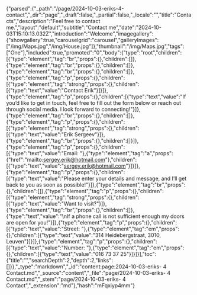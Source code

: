 {"parsed":{"_path":"/page/2024-10-03-eriks-4-contact","_dir":"page","_draft":false,"_partial":false,"_locale":"","title":"Contacts","description":"Feel free to contact me.","layout":"default","subtitle":"Contact me","date":"2024-10-03T15:10:13.032Z","introduction":"Welcome","imagegallery":{"showgallery":true,"carouselgrid":"carousel","galleryImages":["/img/Maps.jpg","/img/House.jpg"]},"thumbnail":"/img/Maps.jpg","tags":["One"],"included":true,"promoted":"0","body":{"type":"root","children":[{"type":"element","tag":"br","props":{},"children":[]},{"type":"element","tag":"br","props":{},"children":[]},{"type":"element","tag":"br","props":{},"children":[]},{"type":"element","tag":"p","props":{},"children":[{"type":"element","tag":"strong","props":{},"children":[{"type":"text","value":"Contact Erik"}]}]},{"type":"element","tag":"p","props":{},"children":[{"type":"text","value":"If you’d like to get in touch, feel free to fill out the form below or reach out through social media. I look forward to connecting!"}]},{"type":"element","tag":"br","props":{},"children":[]},{"type":"element","tag":"p","props":{},"children":[{"type":"element","tag":"strong","props":{},"children":[{"type":"text","value":"Erik Sergeev"}]},{"type":"element","tag":"br","props":{},"children":[]}]},{"type":"element","tag":"p","props":{},"children":[{"type":"text","value":"Email: "},{"type":"element","tag":"a","props":{"href":"mailto:sergey.erik@hotmail.com"},"children":[{"type":"text","value":"sergey.erik@hotmail.com"}]}]},{"type":"element","tag":"p","props":{},"children":[{"type":"text","value":"Please enter your details and message, and I’ll get back to you as soon as possible!"}]},{"type":"element","tag":"br","props":{},"children":[]},{"type":"element","tag":"p","props":{},"children":[{"type":"element","tag":"strong","props":{},"children":[{"type":"text","value":"Want to visit?"}]},{"type":"element","tag":"br","props":{},"children":[]},{"type":"text","value":"\nIf a phone call is not sufficient enough my doors are open for you!"}]},{"type":"element","tag":"p","props":{},"children":[{"type":"text","value":"Street: "},{"type":"element","tag":"em","props":{},"children":[{"type":"text","value":"314 Heidebergstraat, 3010, Leuven"}]}]},{"type":"element","tag":"p","props":{},"children":[{"type":"text","value":"Number: "},{"type":"element","tag":"em","props":{},"children":[{"type":"text","value":"016 73 37 25"}]}]}],"toc":{"title":"","searchDepth":2,"depth":2,"links":[]}},"_type":"markdown","_id":"content:page:2024-10-03-eriks- 4 Contact.md","_source":"content","_file":"page/2024-10-03-eriks- 4 Contact.md","_stem":"page/2024-10-03-eriks- 4 Contact","_extension":"md"},"hash":"mFqxiyp4mm"}